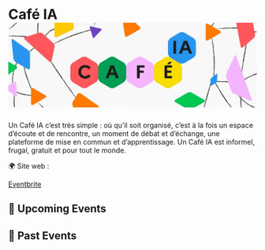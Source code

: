 # Café IA ![Logo](./logo-cafe-ia.png ':size=100')
Un Café IA c’est très simple : où qu’il soit organisé, c’est à la fois un espace d’écoute et de rencontre, un moment de débat et d’échange, une plateforme de mise en commun et d’apprentissage. Un Café IA est informel, frugal, gratuit et pour tout le monde.

🌍 Site web : 

[Eventbrite](https://www.eventbrite.fr/e/cafe-ia-rencontre-et-debat-sur-lia-ouvert-a-toutes-et-tous-tickets-1119850686549)


<!-- EVENTS:START -->
## 📅 Upcoming Events

## 📆 Past Events
<!-- EVENTS:END -->
